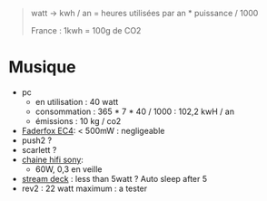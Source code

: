 > watt -> kwh / an = heures utilisées par an * puissance / 1000
>
> France : 1kwh = 100g de CO2

# Musique

- pc
  - en utilisation : 40 watt
  - consommation : 365 * 7 * 40 / 1000 : 102,2 kwH / an
  - émissions : 10 kg / co2
- [Faderfox EC4](https://cdm.link/2019/11/faderfox-ec4-encoders-controller/#:~:text=USB%20interface%20%E2%80%93%20class%20compliant%20%2F%20bus,resolution%20%3D%2036%20pulses%20per%20revolution): < 500mW : negligeable
- push2 ?
- scarlett ?
- [chaine hifi sony](https://www.sony.com/electronics/support/res/manuals/2887/28876352M.pdf): 
  - 60W, 0,3 en veille
- [stream deck](https://www.reddit.com/r/elgato/comments/rrngww/does_original_stream_deck_need_a_usb3_connection/) : less than 5watt ? Auto sleep after 5
- rev2 : 22 watt maximum : a tester 